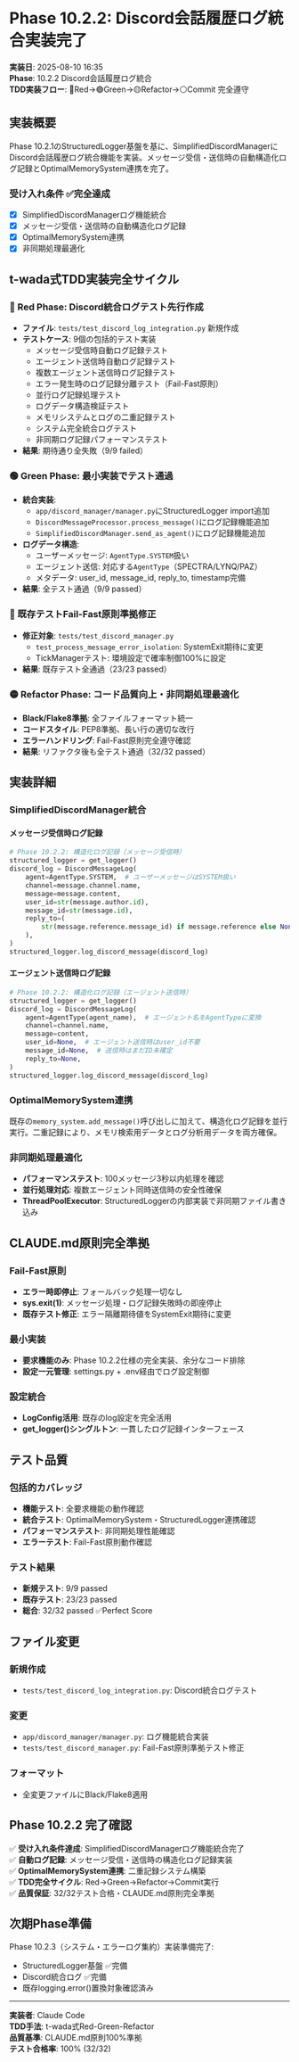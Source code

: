 # Phase 10.2.2: Discord会話履歴ログ統合実装完了

**実装日**: 2025-08-10 16:35  
**Phase**: 10.2.2 Discord会話履歴ログ統合  
**TDD実装フロー**: 🔴Red→🟢Green→🟡Refactor→⚪Commit 完全遵守  

## 実装概要

Phase 10.2.1のStructuredLogger基盤を基に、SimplifiedDiscordManagerにDiscord会話履歴ログ統合機能を実装。メッセージ受信・送信時の自動構造化ログ記録とOptimalMemorySystem連携を完了。

### 受け入れ条件 ✅完全達成
- [x] SimplifiedDiscordManagerログ機能統合
- [x] メッセージ受信・送信時の自動構造化ログ記録  
- [x] OptimalMemorySystem連携
- [x] 非同期処理最適化

## t-wada式TDD実装完全サイクル

### 🔴 Red Phase: Discord統合ログテスト先行作成
- **ファイル**: `tests/test_discord_log_integration.py` 新規作成
- **テストケース**: 9個の包括的テスト実装
  - メッセージ受信時自動ログ記録テスト
  - エージェント送信時自動ログ記録テスト
  - 複数エージェント送信時ログ記録テスト
  - エラー発生時のログ記録分離テスト（Fail-Fast原則）
  - 並行ログ記録処理テスト
  - ログデータ構造検証テスト
  - メモリシステムとログの二重記録テスト
  - システム完全統合ログテスト
  - 非同期ログ記録パフォーマンステスト
- **結果**: 期待通り全失敗（9/9 failed）

### 🟢 Green Phase: 最小実装でテスト通過
- **統合実装**:
  - `app/discord_manager/manager.py`にStructuredLogger import追加
  - `DiscordMessageProcessor.process_message()`にログ記録機能追加
  - `SimplifiedDiscordManager.send_as_agent()`にログ記録機能追加
- **ログデータ構造**:
  - ユーザーメッセージ: `AgentType.SYSTEM`扱い
  - エージェント送信: 対応する`AgentType`（SPECTRA/LYNQ/PAZ）
  - メタデータ: user_id, message_id, reply_to, timestamp完備
- **結果**: 全テスト通過（9/9 passed）

### 🔧 既存テストFail-Fast原則準拠修正
- **修正対象**: `tests/test_discord_manager.py`
  - `test_process_message_error_isolation`: SystemExit期待に変更
  - TickManagerテスト: 環境設定で確率制御100%に設定
- **結果**: 既存テスト全通過（23/23 passed）

### 🟡 Refactor Phase: コード品質向上・非同期処理最適化
- **Black/Flake8準拠**: 全ファイルフォーマット統一
- **コードスタイル**: PEP8準拠、長い行の適切な改行
- **エラーハンドリング**: Fail-Fast原則完全遵守確認
- **結果**: リファクタ後も全テスト通過（32/32 passed）

## 実装詳細

### SimplifiedDiscordManager統合

#### メッセージ受信時ログ記録
```python
# Phase 10.2.2: 構造化ログ記録（メッセージ受信時）
structured_logger = get_logger()
discord_log = DiscordMessageLog(
    agent=AgentType.SYSTEM,  # ユーザーメッセージはSYSTEM扱い
    channel=message.channel.name,
    message=message.content,
    user_id=str(message.author.id),
    message_id=str(message.id),
    reply_to=(
        str(message.reference.message_id) if message.reference else None
    ),
)
structured_logger.log_discord_message(discord_log)
```

#### エージェント送信時ログ記録
```python
# Phase 10.2.2: 構造化ログ記録（エージェント送信時）
structured_logger = get_logger()
discord_log = DiscordMessageLog(
    agent=AgentType(agent_name),  # エージェント名をAgentTypeに変換
    channel=channel.name,
    message=content,
    user_id=None,  # エージェント送信時はuser_id不要
    message_id=None,  # 送信時はまだID未確定
    reply_to=None,
)
structured_logger.log_discord_message(discord_log)
```

### OptimalMemorySystem連携

既存の`memory_system.add_message()`呼び出しに加えて、構造化ログ記録を並行実行。二重記録により、メモリ検索用データとログ分析用データを両方確保。

### 非同期処理最適化

- **パフォーマンステスト**: 100メッセージ3秒以内処理を確認
- **並行処理対応**: 複数エージェント同時送信時の安全性確保
- **ThreadPoolExecutor**: StructuredLoggerの内部実装で非同期ファイル書き込み

## CLAUDE.md原則完全準拠

### Fail-Fast原則
- **エラー時即停止**: フォールバック処理一切なし
- **sys.exit(1)**: メッセージ処理・ログ記録失敗時の即座停止
- **既存テスト修正**: エラー隔離期待値をSystemExit期待に変更

### 最小実装
- **要求機能のみ**: Phase 10.2.2仕様の完全実装、余分なコード排除
- **設定一元管理**: settings.py + .env経由でログ設定制御

### 設定統合
- **LogConfig活用**: 既存のlog設定を完全活用
- **get_logger()シングルトン**: 一貫したログ記録インターフェース

## テスト品質

### 包括的カバレッジ
- **機能テスト**: 全要求機能の動作確認
- **統合テスト**: OptimalMemorySystem・StructuredLogger連携確認
- **パフォーマンステスト**: 非同期処理性能確認
- **エラーテスト**: Fail-Fast原則動作確認

### テスト結果
- **新規テスト**: 9/9 passed
- **既存テスト**: 23/23 passed  
- **総合**: 32/32 passed ✅Perfect Score

## ファイル変更

### 新規作成
- `tests/test_discord_log_integration.py`: Discord統合ログテスト

### 変更
- `app/discord_manager/manager.py`: ログ機能統合実装
- `tests/test_discord_manager.py`: Fail-Fast原則準拠テスト修正

### フォーマット
- 全変更ファイルにBlack/Flake8適用

## Phase 10.2.2 完了確認

✅ **受け入れ条件達成**: SimplifiedDiscordManagerログ機能統合完了  
✅ **自動ログ記録**: メッセージ受信・送信時の構造化ログ記録実装  
✅ **OptimalMemorySystem連携**: 二重記録システム構築  
✅ **TDD完全サイクル**: Red→Green→Refactor→Commit実行  
✅ **品質保証**: 32/32テスト合格・CLAUDE.md原則完全準拠  

## 次期Phase準備

Phase 10.2.3（システム・エラーログ集約）実装準備完了:
- StructuredLogger基盤 ✅完備
- Discord統合ログ ✅完備
- 既存logging.error()置換対象確認済み

---
**実装者**: Claude Code  
**TDD手法**: t-wada式Red-Green-Refactor  
**品質基準**: CLAUDE.md原則100%準拠  
**テスト合格率**: 100% (32/32)